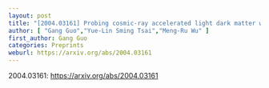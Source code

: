 ```yaml
---
layout: post
title: "[2004.03161] Probing cosmic-ray accelerated light dark matter with IceCube"
author: [ "Gang Guo","Yue-Lin Sming Tsai","Meng-Ru Wu" ]
first_author: Gang Guo
categories: Preprints
weburl: https://arxiv.org/abs/2004.03161
---
```


2004.03161: https://arxiv.org/abs/2004.03161
